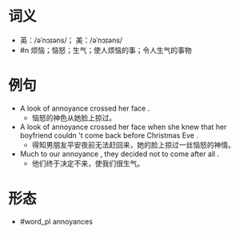 # 词义
- 英：/əˈnɔɪəns/； 美：/əˈnɔɪəns/
- #n 烦恼；恼怒；生气；使人烦恼的事；令人生气的事物
# 例句
- A look of annoyance crossed her face .
	- 恼怒的神色从她脸上掠过。
- A look of annoyance crossed her face when she knew that her boyfriend couldn 't come back before Christmas Eve .
	- 得知男朋友平安夜前无法赶回来，她的脸上掠过一丝恼怒的神情。
- Much to our annoyance , they decided not to come after all .
	- 他们终于决定不来，使我们很生气。
# 形态
- #word_pl annoyances
